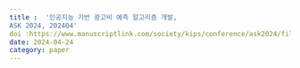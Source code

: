 ```yaml
---
title :  '인공지능 기반 광고비 예측 알고리즘 개발, 
ASK 2024, 202404'
doi :https://www.manuscriptlink.com/society/kips/conference/ask2024/file/downloadSoConfManuscript/abs/KIPS_C2024A0331
date: 2024-04-24
category: paper
---
```

